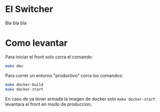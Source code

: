 # El Switcher

Bla bla bla

# Como levantar

Para iniciar el front solo corra el comando:

```sh
make dev
```

Para correr un entorno "productivo" corra los comandos:

```sh
make docker-build
make docker-start
```

En caso de ya tener armada la imagen de docker solo `make docker-start`
levantara el front en modo de produccion.
